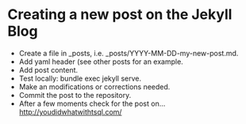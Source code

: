 # Creating a new post on the Jekyll Blog

* Create a file in _posts, i.e. _posts/YYYY-MM-DD-my-new-post.md.
* Add yaml header (see other posts for an example.
* Add post content.
* Test locally: bundle exec jekyll serve.
* Make an modifications or corrections needed.
* Commit the post to the repository.
* After a few moments check for the post on... http://youdidwhatwithtsql.com/
